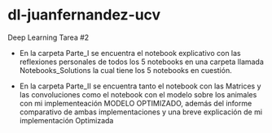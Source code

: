 # dl-juanfernandez-ucv
Deep Learning Tarea #2

- En la carpeta Parte_I se encuentra el notebook explicativo con las reflexiones personales de todos los 5 notebooks en una carpeta llamada Notebooks_Solutions la cual tiene los 5 notebooks en cuestión.

- En la carpeta Parte_II se encuentra tanto el notebook con las Matrices y las convoluciones como el notebook con el modelo sobre los animales con mi implementeación MODELO OPTIMIZADO, además del informe comparativo de ambas implementaciones y una breve explicación de mi implementación Optimizada
